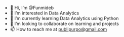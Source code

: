 - 👋 Hi, I’m @Funmideb
- 👀 I’m interested in Data Analytics
- 🌱 I’m currently learning Data Analytics using Python
- 💞️ I’m looking to collaborate on learning and projects
- 📫 How to reach me at publipurpo@gmail.com

<!---
Funmideb/Funmideb is a ✨ special ✨ repository because its `README.md` (this file) appears on your GitHub profile.
You can click the Preview link to take a look at your changes.
--->
